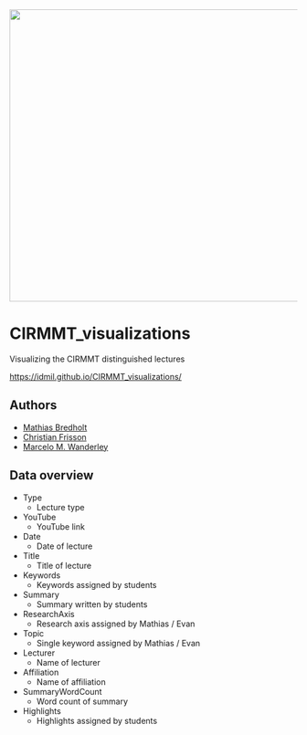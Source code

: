 <img src="https://github.com/IDMIL/CIRMMT_visualizations/blob/master/misc/front.png" width="512">

# CIRMMT_visualizations

Visualizing the CIRMMT distinguished lectures

https://idmil.github.io/CIRMMT_visualizations/

## Authors

- [Mathias Bredholt](https://github.com/mathiasbredholt)
- [Christian Frisson](http://frisson.re)
- [Marcelo M. Wanderley](http://www.idmil.org)

## Data overview
* Type
    - Lecture type
* YouTube
    - YouTube link
* Date
    - Date of lecture
* Title
    - Title of lecture
* Keywords
    - Keywords assigned by students
* Summary
    - Summary written by students
* ResearchAxis
    - Research axis assigned by Mathias / Evan
* Topic
    - Single keyword assigned by Mathias / Evan
* Lecturer
    - Name of lecturer
* Affiliation
    - Name of affiliation
* SummaryWordCount
    - Word count of summary
* Highlights
    - Highlights assigned by students
